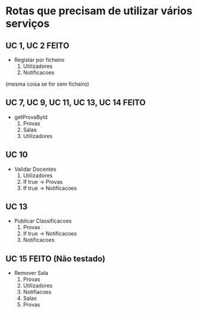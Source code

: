 # Rotas que precisam de utilizar vários serviços

## UC 1, UC 2 FEITO

- Registar por ficheiro
  1. Utilizadores
  2. Notificacoes

(mesma coisa se for sem ficheiro)

## UC 7, UC 9, UC 11, UC 13, UC 14 FEITO

- getProvaById
  1. Provas
  2. Salas
  3. Utilizadores 

## UC 10

- Validar Docentes
  1. Utilizadores
  2. If true -> Provas
  3. If true -> Notificacoes

## UC 13
- Publicar Classificacoes
  1. Provas
  2. If true -> Notificacoes
  3. Notificacoes

## UC 15 FEITO (Não testado)
- Remover Sala
  1. Provas
  2. Utilizadores
  3. Notifiacoes
  4. Salas
  5. Provas